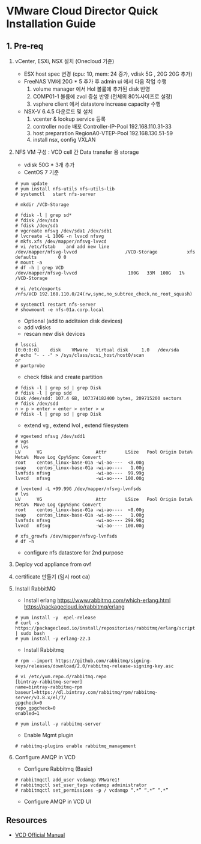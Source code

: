 # VMware Cloud Director Quick Installation Guide


## 1. Pre-req

1. vCenter, ESXi, NSX 설치 (Onecloud 기준)
    - ESX host spec 변경 (cpu: 10, mem: 24 증가, vdisk 5G , 20G 20G 추가)
    - FreeNAS VM에 20G * 5 추가 후  admin ui 에서 다음 작업 수행
        1. volume manager 에서 Hol 볼륨에 추가된 disk 반영
        1. COMP01-1 볼륨에 zvol 증설 반영 (전체의 80%사이즈로 설정)
        1. vsphere client 에서 datastore increase capacity 수행
    - NSX-V 6.4.5 다운로드 및 설치
        1. vcenter & lookup service 등록
        1. controller node 배포
            Controller-IP-Pool 192.168.110.31-33
        1. host preparation
            RegionA0-VTEP-Pool 192.168.130.51-59
        1. install nsx, config VXLAN

2. NFS VM 구성 : VCD cell 간 Data transfer 용 storage
    - vdisk 50G * 3개 추가
    - CentOS 7 기준
    ```
    # yum update
    # yum install nfs-utils nfs-utils-lib
    # systemctl   start nfs-server

    # mkdir /VCD-Storage

    # fdisk -l | grep sd*
    # fdisk /dev/sda
    # fdisk /dev/sdb
    # vgcreate nfsvg /dev/sda1 /dev/sdb1
    # lvcreate -L 100G -n lvvcd nfsvg
    # mkfs.xfs /dev/mapper/nfsvg-lvvcd
    # vi /etc/fstab    and add new line
    /dev/mapper/nfsvg-lvvcd                  /VCD-Storage           xfs     defaults        0 0
    # mount -a
    # df -h | grep VCD
    /dev/mapper/nfsvg-lvvcd                   100G   33M  100G   1% /VCD-Storage

    # vi /etc/exports
    /nfs/VCD 192.168.110.0/24(rw,sync,no_subtree_check,no_root_squash) 
    
    # systemctl restart nfs-server
    # showmount -e nfs-01a.corp.local

    ```
    - Optional (add to additaion disk devices)
    - add vdisks
    - rescan new disk devices
    ```
    # lsscsi
    [0:0:0:0]    disk    VMware   Virtual disk     1.0   /dev/sda
    # echo "- - -" > /sys/class/scsi_host/host0/scan
    or 
    # partprobe
    ```
    - check fdisk and create partition
    ```
    # fdisk -l | grep sd | grep Disk
    # fdisk -l | grep sdd
    Disk /dev/sdd: 107.4 GB, 107374182400 bytes, 209715200 sectors
    # fdisk /dev/sdd
    n > p > enter > enter > enter > w
    # fdisk -l | grep sd | grep Disk
    ```
    - extend vg , extend lvol , extend filesystem
    ```
    # vgextend nfsvg /dev/sdd1 
    # vgs
    # lvs
    LV      VG                    Attr       LSize   Pool Origin Data%  Meta%  Move Log Cpy%Sync Convert
    root    centos_linux-base-01a -wi-ao----  <8.00g                                              
    swap    centos_linux-base-01a -wi-ao----   1.00g                                              
    lvnfsds nfsvg                 -wi-ao----  99.99g                                              
    lvvcd   nfsvg                 -wi-ao---- 100.00g                                              
    
    # lvextend -L +99.99G /dev/mapper/nfsvg-lvnfsds
    # lvs
    LV      VG                    Attr       LSize   Pool Origin Data%  Meta%  Move Log Cpy%Sync Convert
    root    centos_linux-base-01a -wi-ao----  <8.00g                                              
    swap    centos_linux-base-01a -wi-ao----   1.00g                                              
    lvnfsds nfsvg                 -wi-ao---- 299.98g                                              
    lvvcd   nfsvg                 -wi-ao---- 100.00g                                              

    # xfs_growfs /dev/mapper/nfsvg-lvnfsds
    # df -h 
    ```

    - configure nfs datastore for 2nd purpose
    

3. Deploy vcd appliance from ovf


4. certificate 만들기 (임시 root ca)

5. Install RabbitMQ

    - Install erlang
    https://www.rabbitmq.com/which-erlang.html
    https://packagecloud.io/rabbitmq/erlang

    ```
    # yum install -y  epel-release
    # curl -s https://packagecloud.io/install/repositories/rabbitmq/erlang/script.rpm.sh | sudo bash
    # yum install -y erlang-22.3
    ```
    - Install Rabbitmq
    ```
    # rpm --import https://github.com/rabbitmq/signing-keys/releases/download/2.0/rabbitmq-release-signing-key.asc

    # vi /etc/yum.repo.d/rabbitmq.repo
    [bintray-rabbitmq-server]
    name=bintray-rabbitmq-rpm
    baseurl=https://dl.bintray.com/rabbitmq/rpm/rabbitmq-server/v3.8.x/el/7/
    gpgcheck=0
    repo_gpgcheck=0
    enabled=1

    # yum install -y rabbitmq-server
    ```
    - Enable Mgmt plugin
    ```
    # rabbitmq-plugins enable rabbitmq_management
    ```
    
6. Configure AMQP in VCD
    - Configure Rabbitmq (Basic)
    ```
    # rabbitmqctl add_user vcdamqp VMware1!
    # rabbitmqctl set_user_tags vcdamqp administrator 
    # rabbitmqctl set_permissions -p / vcdamqp “.*” “.*” “.*” 
    ```

    - Configure AMQP in VCD UI







## Resources

- [VCD Official Manual](https://docs.vmware.com/en/VMware-Cloud-Director/10.1/VMware-Cloud-Director-Install-Configure-Upgrade-Guide/GUID-F14315CC-B373-4A21-A3D9-270FFCF0A417.html)






